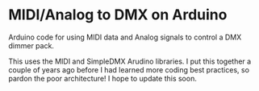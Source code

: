 # MIDI/Analog to DMX on Arduino
Arduino code for using MIDI data and Analog signals to control a DMX dimmer pack.

This uses the MIDI and SimpleDMX Arudino libraries. I put this together a couple of years ago before I had learned more coding best practices, so pardon the poor architecture! I hope to update this soon.
